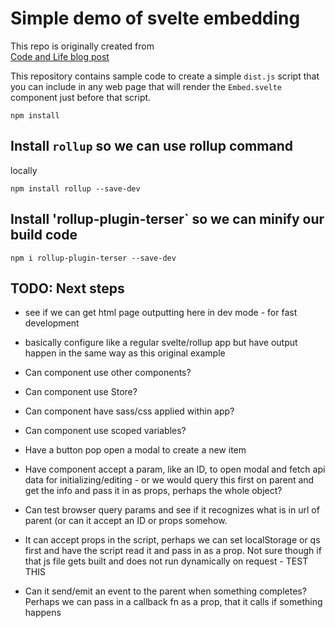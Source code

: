 # Simple demo of svelte embedding

This repo is originally created from  
[Code and Life blog post](https://codeandlife.com/2021/03/06/easy-to-embed-svelte-components/)

This repository contains sample code to create a simple
`dist.js` script that you can include in any web page
that will render the `Embed.svelte` component just before
that script.

```
npm install
```

## Install `rollup` so we can use rollup command

locally

```
npm install rollup --save-dev
```

## Install 'rollup-plugin-terser` so we can minify our build code

```
npm i rollup-plugin-terser --save-dev
```

## TODO: Next steps

- see if we can get html page outputting here in dev mode - for fast development
- basically configure like a regular svelte/rollup app but have output happen in the same way as this original example

- Can component use other components?
- Can component use Store?
- Can component have sass/css applied within app?
- Can component use scoped variables?
- Have a button pop open a modal to create a new item
- Have component accept a param, like an ID, to open modal and fetch api data for initializing/editing - or we would query this first on parent and get the info and pass it in as props, perhaps the whole object?
- Can test browser query params and see if it recognizes what is in url of parent (or can it accept an ID or props somehow.
- It can accept props in the script, perhaps we can set localStorage or qs first and have the script read it and pass in as a prop. Not sure though if that js file gets built and does not run dynamically on request - TEST THIS
- Can it send/emit an event to the parent when something completes? Perhaps we can pass in a callback fn as a prop, that it calls if something happens
